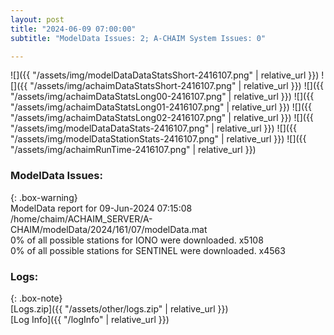 ```yaml
---
layout: post
title: "2024-06-09 07:00:00"
subtitle: "ModelData Issues: 2; A-CHAIM System Issues: 0"

---
```


![]({{ "/assets/img/modelDataDataStatsShort-2416107.png" | relative_url }})
![]({{ "/assets/img/achaimDataStatsShort-2416107.png" | relative_url }})
![]({{ "/assets/img/achaimDataStatsLong00-2416107.png" | relative_url }})
![]({{ "/assets/img/achaimDataStatsLong01-2416107.png" | relative_url }})
![]({{ "/assets/img/achaimDataStatsLong02-2416107.png" | relative_url }})
![]({{ "/assets/img/modelDataDataStats-2416107.png" | relative_url }})
![]({{ "/assets/img/modelDataStationStats-2416107.png" | relative_url }})
![]({{ "/assets/img/achaimRunTime-2416107.png" | relative_url }})


### ModelData Issues:  
  
{: .box-warning}  
 ModelData report for 09-Jun-2024 07:15:08   
 /home/chaim/ACHAIM_SERVER/A-CHAIM/modelData/2024/161/07/modelData.mat   
 0% of all possible stations for IONO were downloaded. x5108   
 0% of all possible stations for SENTINEL were downloaded. x4563   
  


### Logs:  
  
{: .box-note}  
[Logs.zip]({{ "/assets/other/logs.zip" | relative_url }})  
[Log Info]({{ "/logInfo" | relative_url }})  
